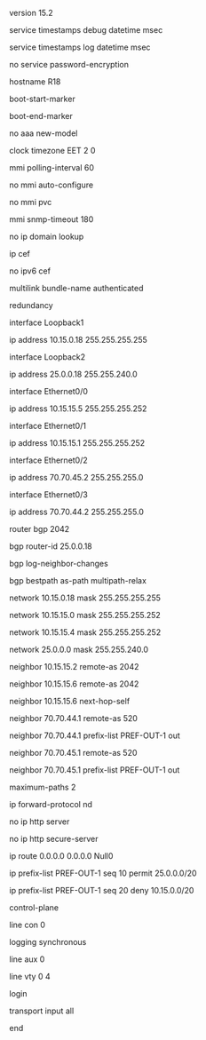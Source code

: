 version 15.2

service timestamps debug datetime msec

service timestamps log datetime msec

no service password-encryption

hostname R18

boot-start-marker

boot-end-marker

no aaa new-model

clock timezone EET 2 0

mmi polling-interval 60

no mmi auto-configure

no mmi pvc

mmi snmp-timeout 180

no ip domain lookup

ip cef

no ipv6 cef

multilink bundle-name authenticated

redundancy

interface Loopback1

 ip address 10.15.0.18 255.255.255.255

interface Loopback2

 ip address 25.0.0.18 255.255.240.0

interface Ethernet0/0

 ip address 10.15.15.5 255.255.255.252

interface Ethernet0/1

 ip address 10.15.15.1 255.255.255.252

interface Ethernet0/2

 ip address 70.70.45.2 255.255.255.0

interface Ethernet0/3

 ip address 70.70.44.2 255.255.255.0

router bgp 2042

 bgp router-id 25.0.0.18

 bgp log-neighbor-changes

 bgp bestpath as-path multipath-relax

 network 10.15.0.18 mask 255.255.255.255

 network 10.15.15.0 mask 255.255.255.252

 network 10.15.15.4 mask 255.255.255.252

 network 25.0.0.0 mask 255.255.240.0

 neighbor 10.15.15.2 remote-as 2042

 neighbor 10.15.15.6 remote-as 2042

 neighbor 10.15.15.6 next-hop-self

 neighbor 70.70.44.1 remote-as 520

 neighbor 70.70.44.1 prefix-list PREF-OUT-1 out

 neighbor 70.70.45.1 remote-as 520

 neighbor 70.70.45.1 prefix-list PREF-OUT-1 out

 maximum-paths 2

ip forward-protocol nd

no ip http server

no ip http secure-server

ip route 0.0.0.0 0.0.0.0 Null0

ip prefix-list PREF-OUT-1 seq 10 permit 25.0.0.0/20

ip prefix-list PREF-OUT-1 seq 20 deny 10.15.0.0/20

control-plane

line con 0

 logging synchronous

line aux 0

line vty 0 4

 login

 transport input all

end
